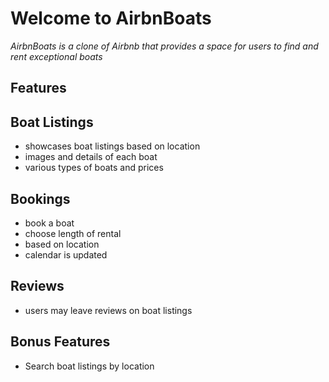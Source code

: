 # Welcome to AirbnBoats

_AirbnBoats is a clone of Airbnb that provides a space for users to find and rent exceptional boats_

## Features

## Boat Listings
* showcases boat listings based on location
* images and details of each boat
* various types of boats and prices

## Bookings
* book a boat 
* choose length of rental
* based on location
* calendar is updated

## Reviews 
* users may leave reviews on boat listings

## Bonus Features
* Search boat listings by location
